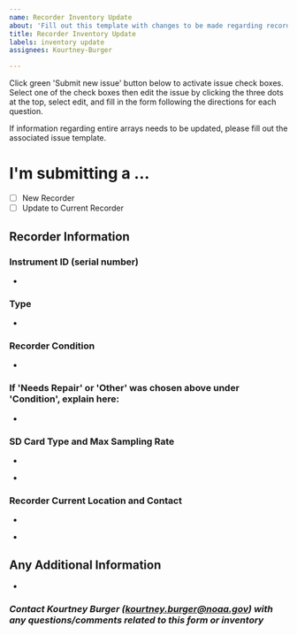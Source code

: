 ```yaml
---
name: Recorder Inventory Update
about: 'Fill out this template with changes to be made regarding recorders. '
title: Recorder Inventory Update
labels: inventory update
assignees: Kourtney-Burger

---
```


Click green 'Submit new issue' button below to activate issue check boxes. Select one of the check boxes then edit the issue by clicking the three dots at the top, select edit, and fill in the form following the directions for each question.   

If information regarding entire arrays needs to be updated, please fill out the associated issue template.

<!-- Switch between 'Write' and 'Preview' tabs above to see how your issue will be formatted -->

# **I'm submitting a …**
- [ ] New Recorder  
- [ ] Update to Current Recorder

## **Recorder Information**
### **Instrument ID (serial number)**
<!-- Insert the four digit instrument ID -->
-  

### **Type**
<!-- Insert the recorder type. Should be one of the following: SM3M, ST640, ST300HF, ST300STD, ST4300STD, ST4300HF-->  
-  

### **Recorder Condition**  
<!-- Insert condition of recorder here (chose Good, Lost at Sea, Needs Repair, or Other) -->  
- 

### **If 'Needs Repair' or 'Other' was chosen above under 'Condition', explain here:**  
<!-- Please explain exactly what is wrong with the recorder and what needs to be corrected -->
- 

### **SD Card Type and Max Sampling Rate**
<!-- Insert size/type of SD card the recorder uses-->
- 
<!-- Insert max sampling rate (kHz)-->
- 

### **Recorder Current Location and Contact**
<!-- Insert current recorder location ('City, State' or Lab Location (i.e. SFSU, HSU, etc)) -->
- 
<!-- Insert name and email of who currently has the recorder -->
- 

## Any Additional Information
<!-- Please explain any additional information/details related to the recorder -->  
- 

### *Contact Kourtney Burger (kourtney.burger@noaa.gov) with any questions/comments related to this form or inventory*
